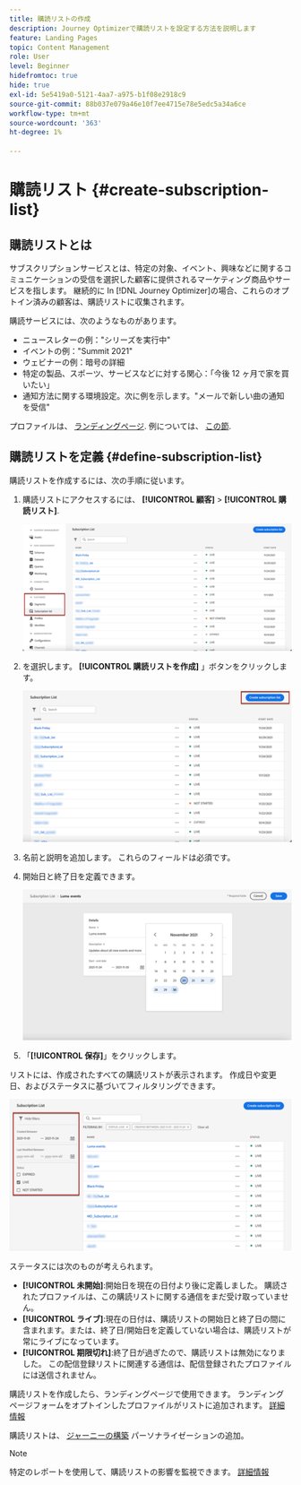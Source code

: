 ```yaml
---
title: 購読リストの作成
description: Journey Optimizerで購読リストを設定する方法を説明します
feature: Landing Pages
topic: Content Management
role: User
level: Beginner
hidefromtoc: true
hide: true
exl-id: 5e5419a0-5121-4aa7-a975-b1f08e2918c9
source-git-commit: 88b037e079a46e10f7ee4715e78e5edc5a34a6ce
workflow-type: tm+mt
source-wordcount: '363'
ht-degree: 1%

---
```


# 購読リスト {#create-subscription-list}

## 購読リストとは

サブスクリプションサービスとは、特定の対象、イベント、興味などに関するコミュニケーションの受信を選択した顧客に提供されるマーケティング商品やサービスを指します。 継続的に In [!DNL Journey Optimizer]の場合、これらのオプトイン済みの顧客は、購読リストに収集されます。

購読サービスには、次のようなものがあります。

* ニュースレターの例：&quot;シリーズを実行中&quot;
* イベントの例：&quot;Summit 2021&quot;
* ウェビナーの例：暗号の詳細
* 特定の製品、スポーツ、サービスなどに対する関心：「今後 12 ヶ月で家を買いたい」
* 通知方法に関する環境設定。次に例を示します。&quot;メールで新しい曲の通知を受信&quot;

プロファイルは、 [ランディングページ](create-lp.md). 例については、 [この節](lp-use-cases.md#subscription-to-a-service).

## 購読リストを定義 {#define-subscription-list}

購読リストを作成するには、次の手順に従います。

1. 購読リストにアクセスするには、 **[!UICONTROL 顧客]** > **[!UICONTROL 購読リスト]**.

   ![](../assets/lp_subscription-lists.png)

1. を選択します。 **[!UICONTROL 購読リストを作成]** 」ボタンをクリックします。

   ![](../assets/lp_create-subscription-list.png)

1. 名前と説明を追加します。 これらのフィールドは必須です。

1. 開始日と終了日を定義できます。

   ![](../assets/lp_subscription-list-dates.png)

1. 「**[!UICONTROL 保存]**」をクリックします。

リストには、作成されたすべての購読リストが表示されます。 作成日や変更日、およびステータスに基づいてフィルタリングできます。

![](../assets/lp_subscription-filters.png)

ステータスには次のものが考えられます。

* **[!UICONTROL 未開始]**:開始日を現在の日付より後に定義しました。 購読されたプロファイルは、この購読リストに関する通信をまだ受け取っていません。
* **[!UICONTROL ライブ]**:現在の日付は、購読リストの開始日と終了日の間に含まれます。または、終了日/開始日を定義していない場合は、購読リストが常にライブになっています。
* **[!UICONTROL 期限切れ]**:終了日が過ぎたので、購読リストは無効になりました。 この配信登録リストに関連する通信は、配信登録されたプロファイルには送信されません。

購読リストを作成したら、ランディングページで使用できます。 ランディングページフォームをオプトインしたプロファイルがリストに追加されます。 [詳細情報](design-lp.md)

購読リストは、 [ジャーニーの構築](../building-journeys/journey-gs.md#jo-build) パーソナライゼーションの追加。

>[!NOTE]
>
>特定のレポートを使用して、購読リストの影響を監視できます。 [詳細情報](subscription-report.md)

<!--

**Questions**

* Can't see the newly created subscription list in UI because their name included spacing > bug - to follow up (should be fixed for Dec. release)

* Can you update the subscription list in a way other than through a LP? Not in UI but with APIs > to follow up with Fred

-->
